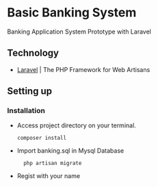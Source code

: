 # Basic Banking System

Banking Application System Prototype with Laravel

## Technology

- [Laravel](https://laravel.com/) | The PHP Framework for Web Artisans

## Setting up

### Installation

- Access project directory on your terminal.

      composer install

- Import banking.sql in Mysql Database

        php artisan migrate
        
- Regist with your name
